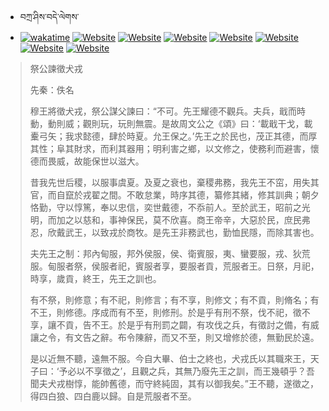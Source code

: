 - བཀྲ་ཤིས་བདེ་ལེགས་ 
- [![wakatime](https://wakatime.com/badge/user/5043ee4a-e361-4607-9d47-d557f2005d05.svg)](https://wakatime.com/@5043ee4a-e361-4607-9d47-d557f2005d05)	[![Website](https://img.shields.io/website?label=&up_color=orange&up_message=Tianchi&url=https%3A%2F%2Fshields.io)](https://tianchi.aliyun.com/home/science/scienceDetail?userId=1095279182618)	[![Website](https://img.shields.io/website?label=&up_color=blue&up_message=Kaggle&url=https%3A%2F%2Fshields.io)](https://www.kaggle.com/ivanxu/)	[![Website](https://img.shields.io/website?label=&up_color=gay&up_message=Yuque&url=https%3A%2F%2Fshields.io)](https://www.yuque.com/ivanaxu)	[![Website](https://img.shields.io/website?label=&up_color=brown&up_message=Leetcode&url=https%3A%2F%2Fshields.io)](https://leetcode.cn/u/ivanaxu)	[![Website](https://img.shields.io/website?label=&up_color=violet&up_message=AIstudio&url=https%3A%2F%2Fshields.io)](https://aistudio.baidu.com/aistudio/personalcenter/thirdview/979775)	[![Website](https://img.shields.io/website?label=&up_color=red&up_message=Gitee&url=https%3A%2F%2Fshields.io)](https://gitee.com/IvanaXu)	[![Website](https://img.shields.io/website?label=&up_color=yellow&up_message=Monkeytype&url=https%3A%2F%2Fshields.io)](https://monkeytype.com/profile/IvanaXu) 

> 祭公諫徵犬戎
> 
> 先秦：佚名 
> 
> 穆王將徵犬戎，祭公謀父諫曰：“不可。先王耀德不觀兵。夫兵，戢而時動，動則威；觀則玩，玩則無震。是故周文公之《頌》曰：‘載戢干戈，載櫜弓矢；我求懿德，肆於時夏。允王保之。’先王之於民也，茂正其德，而厚其性；阜其財求，而利其器用；明利害之鄉，以文修之，使務利而避害，懷德而畏威，故能保世以滋大。
> 
> 昔我先世后稷，以服事虞夏。及夏之衰也，棄稷弗務，我先王不窋，用失其官，而自竄於戎翟之間。不敢怠業，時序其德，纂修其緒，修其訓典；朝夕恪勤，守以惇篤，奉以忠信，奕世戴德，不忝前人。至於武王，昭前之光明，而加之以慈和，事神保民，莫不欣喜。商王帝辛，大惡於民，庶民弗忍，欣戴武王，以致戎於商牧。是先王非務武也，勤恤民隱，而除其害也。
> 
> 夫先王之制：邦內甸服，邦外侯服，侯、衛賓服，夷、蠻要服，戎、狄荒服。甸服者祭，侯服者祀，賓服者享，要服者貢，荒服者王。日祭，月祀，時享，歲貢，終王，先王之訓也。
> 
> 有不祭，則修意；有不祀，則修言；有不享，則修文；有不貢，則脩名；有不王，則修德。序成而有不至，則修刑。於是乎有刑不祭，伐不祀，徵不享，讓不貢，告不王。於是乎有刑罰之闢，有攻伐之兵，有徵討之備，有威讓之令，有文告之辭。布令陳辭，而又不至，則又增修於德，無勤民於遠。
> 
> 是以近無不聽，遠無不服。今自大畢、伯士之終也，犬戎氏以其職來王，天子曰：‘予必以不享徵之’，且觀之兵，其無乃廢先王之訓，而王幾頓乎？吾聞夫犬戎樹惇，能帥舊德，而守終純固，其有以御我矣。”王不聽，遂徵之，得四白狼、四白鹿以歸。自是荒服者不至。
>
